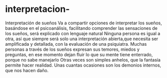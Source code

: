 # interpretacion-
Interpretación de sueños
Va a compartir opciones de interpretar los sueños, basándose en el psicoanálisis, facilitando comprender las sensaciones de los sueños, será explicado con lenguaje natural
Ninguna persona es igual a otra, así que siempre será solo una interpretación abierta,que necesita ser amplificada y detallada, con la evaluación de una psiquiatra.
Muchas personas a través de los sueños expresan sus temores, miedos y preguntas, en ese momento dejan fluir lo que su mente tiene enterrado, porque no sabe manejarlo
Otras veces son simples anhelos, que la fantasía permite hacer realidad. Unas cuantas ocasiones son los demonios internos, que nos hacen daño.
